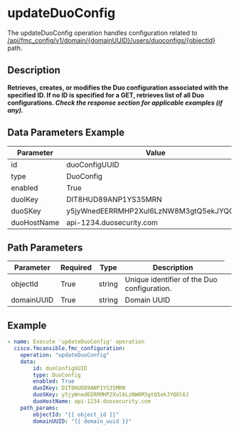 # updateDuoConfig

The updateDuoConfig operation handles configuration related to [/api/fmc_config/v1/domain/{domainUUID}/users/duoconfigs/{objectId}](/paths//api/fmc_config/v1/domain/{domain_uuid}/users/duoconfigs/{object_id}.md) path.&nbsp;
## Description
**Retrieves, creates, or modifies the Duo configuration associated with the specified ID. If no ID is specified for a GET, retrieves list of all Duo configurations. _Check the response section for applicable examples (if any)._**

## Data Parameters Example
| Parameter | Value |
| --------- | -------- |
| id | duoConfigUUID |
| type | DuoConfig |
| enabled | True |
| duoIKey | DIT8HUD89ANP1YS35MRN |
| duoSKey | y5jyWnedEERRMHP2Xul6LzNW8M3gtQ5ekJYQOl6J |
| duoHostName | api-1234.duosecurity.com |

## Path Parameters
| Parameter | Required | Type | Description |
| --------- | -------- | ---- | ----------- |
| objectId | True | string <td colspan=3> Unique identifier of the Duo configuration. |
| domainUUID | True | string <td colspan=3> Domain UUID |

## Example
```yaml
- name: Execute 'updateDuoConfig' operation
  cisco.fmcansible.fmc_configuration:
    operation: "updateDuoConfig"
    data:
        id: duoConfigUUID
        type: DuoConfig
        enabled: True
        duoIKey: DIT8HUD89ANP1YS35MRN
        duoSKey: y5jyWnedEERRMHP2Xul6LzNW8M3gtQ5ekJYQOl6J
        duoHostName: api-1234.duosecurity.com
    path_params:
        objectId: "{{ object_id }}"
        domainUUID: "{{ domain_uuid }}"

```